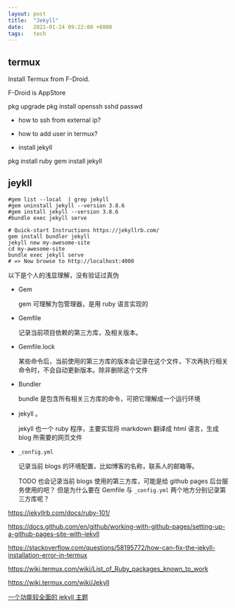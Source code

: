 ```yaml
---
layout: post
title:  "Jekyll"
date:   2021-01-24 09:22:00 +0800
tags:   tech
---
```



## termux

Install Termux from F-Droid.

F-Droid is AppStore 


pkg upgrade 
pkg install openssh
sshd
passwd

- how to ssh from external ip?

- how to add user in termux?

- install jekyll

pkg install ruby
gem install jekyll



## jeykll

```shell
#gem list --local  | grep jekyll
#gem uninstall jekyll --version 3.8.6
#gem install jekyll --version 3.8.6
#bundle exec jekyll serve

# Quick-start Instructions https://jekyllrb.com/
gem install bundler jekyll
jekyll new my-awesome-site
cd my-awesome-site
bundle exec jekyll serve
# => Now browse to http://localhost:4000
```

以下是个人的浅显理解，没有验证过真伪

- Gem
  
  gem 可理解为包管理器，是用 ruby 语言实现的

- Gemfile 

  记录当前项目依赖的第三方库，及相关版本。

- Gemfile.lock 

  某些命令后，当前使用的第三方库的版本会记录在这个文件，下次再执行相关命令时，不会自动更新版本。除非删除这个文件

- Bundler

  bundle 是包含所有相关三方库的命令，可把它理解成一个运行环境

- jekyll 。

  jekyll 也一个 ruby 程序，主要实现将 markdown 翻译成 html 语言，生成 blog 所需要的网页文件

- `_config.yml`

  记录当前 blogs 的环境配置，比如博客的名称，联系人的邮箱等。

  TODO 也会记录当前 blogs 使用的第三方库，可能是给 github pages 后台服务使用的吧？
  但是为什么要在 Gemfile 与 `_config.yml` 两个地方分别记录第三方库呢？


https://jekyllrb.com/docs/ruby-101/

https://docs.github.com/en/github/working-with-github-pages/setting-up-a-github-pages-site-with-jekyll

https://stackoverflow.com/questions/58195772/how-can-fix-the-jekyll-installation-error-in-termux

https://wiki.termux.com/wiki/List_of_Ruby_packages_known_to_work

https://wiki.termux.com/wiki/Jekyll

[一个功能较全面的 jekyll 主题](https://github.com/professordeng/log)

